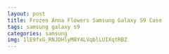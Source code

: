 ```yaml
---
layout: post
title: Frozen Anna Flowers Samsung Galaxy S9 Case
tags: samsung galaxy s9
categories: samsung
img: 1lE9fxG_RNJDHlyM8Y4LVqblLUIXqtRBZ
---
```

